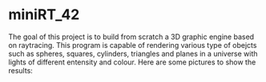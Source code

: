 # miniRT_42

The goal of this project is to build from scratch a 3D graphic engine based on raytracing. This program is capable of rendering various type of obejcts such as spheres, squares, cylinders, 
triangles and planes in a universe with lights of different entensity and colour. Here are some pictures to show the results:

